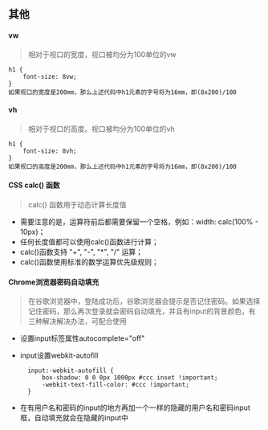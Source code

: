 ## 其他

#### vw
> 相对于视口的宽度，视口被均分为100单位的vw

    h1 {
        font-size: 8vw;
    }
    如果视口的宽度是200mm，那么上述代码中h1元素的字号将为16mm，即(8x200)/100

#### vh
> 相对于视口的高度。视口被均分为100单位的vh

    h1 {
        font-size: 8vh;
    }
    如果视口的高度是200mm，那么上述代码中h1元素的字号将为16mm，即(8x200)/100

#### CSS calc() 函数
> calc() 函数用于动态计算长度值

* 需要注意的是，运算符前后都需要保留一个空格，例如：width: calc(100% - 10px)；
* 任何长度值都可以使用calc()函数进行计算；
* calc()函数支持 "+", "-", "*", "/" 运算；
* calc()函数使用标准的数学运算优先级规则；

#### Chrome浏览器密码自动填充
> 在谷歌浏览器中，登陆成功后，谷歌浏览器会提示是否记住密码。如果选择记住密码，那么再次登录就会密码自动填充，并且有input的背景颜色，有三种解决解决办法，可配合使用

* 设置input标签属性autocomplete="off"
* input设置webkit-autofill

        input:-webkit-autofill {
            box-shadow: 0 0 0px 1000px #ccc inset !important;
            -webkit-text-fill-color: #ccc !important;
        }
* 在有用户名和密码的input的地方再加一个一样的隐藏的用户名和密码input框，自动填充就会在隐藏的input中